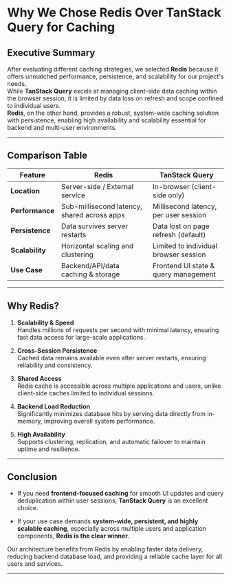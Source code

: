 # Why We Chose Redis Over TanStack Query for Caching

## Executive Summary
After evaluating different caching strategies, we selected **Redis** because it offers unmatched performance, persistence, and scalability for our project's needs.  
While **TanStack Query** excels at managing client-side data caching within the browser session, it is limited by data loss on refresh and scope confined to individual users.  
**Redis**, on the other hand, provides a robust, system-wide caching solution with persistence, enabling high availability and scalability essential for backend and multi-user environments.

---

## Comparison Table

| Feature           | Redis                                | TanStack Query                       |
|-------------------|--------------------------------------|--------------------------------------|
| **Location**      | Server-side / External service       | In-browser (client-side only)        |
| **Performance**   | Sub-millisecond latency, shared across apps | Millisecond latency, per user session |
| **Persistence**   | Data survives server restarts        | Data lost on page refresh (default)  |
| **Scalability**   | Horizontal scaling and clustering    | Limited to individual browser session|
| **Use Case**      | Backend/API/data caching & storage   | Frontend UI state & query management |

---

## Why Redis?

1. **Scalability & Speed**  
   Handles millions of requests per second with minimal latency, ensuring fast data access for large-scale applications.

2. **Cross-Session Persistence**  
   Cached data remains available even after server restarts, ensuring reliability and consistency.

3. **Shared Access**  
   Redis cache is accessible across multiple applications and users, unlike client-side caches limited to individual sessions.

4. **Backend Load Reduction**  
   Significantly minimizes database hits by serving data directly from in-memory, improving overall system performance.

5. **High Availability**  
   Supports clustering, replication, and automatic failover to maintain uptime and resilience.

---

## Conclusion

- If you need **frontend-focused caching** for smooth UI updates and query deduplication within user sessions, **TanStack Query** is an excellent choice.

- If your use case demands **system-wide, persistent, and highly scalable caching**, especially across multiple users and application components, **Redis is the clear winner**.

Our architecture benefits from Redis by enabling faster data delivery, reducing backend database load, and providing a reliable cache layer for all users and services.

---
